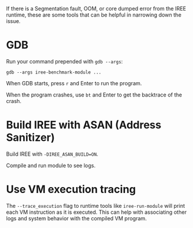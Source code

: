 If there is a Segmentation fault, OOM, or core dumped error from the IREE runtime, these are some tools that
can be helpful in narrowing down the issue.

# GDB
Run your command prepended with `gdb --args`:
```
gdb --args iree-benchmark-module ...
```

When GDB starts, press `r` and Enter to run the program.

When the program crashes, use `bt` and Enter to get the backtrace of the crash.

# Build IREE with ASAN (Address Sanitizer)
Build IREE with `-DIREE_ASAN_BUILD=ON`.

Compile and run module to see logs.

# Use VM execution tracing
The `--trace_execution` flag to runtime tools like `iree-run-module` will print each VM instruction as it is
executed. This can help with associating other logs and system behavior with the compiled VM program.
